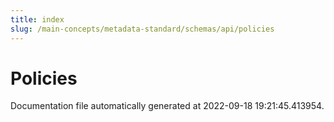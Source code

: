 ```yaml
---
title: index
slug: /main-concepts/metadata-standard/schemas/api/policies
---
```


# Policies

Documentation file automatically generated at 2022-09-18 19:21:45.413954.
